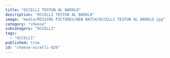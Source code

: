 ```yaml
---
title: "OCCELLI TESTUN AL BAROLO"
description: "OCCELLI TESTUN AL BAROLO"
image: "media/MISSING PICTURES/NEW BATCH/OCCELLI TESTUN AL BAROLO.jpg"
category: "cheese"
subcategory: "OCCELLI"
tags:
  - "OCCELLI"
published: true
id: "cheese-occelli-826"
---
```

